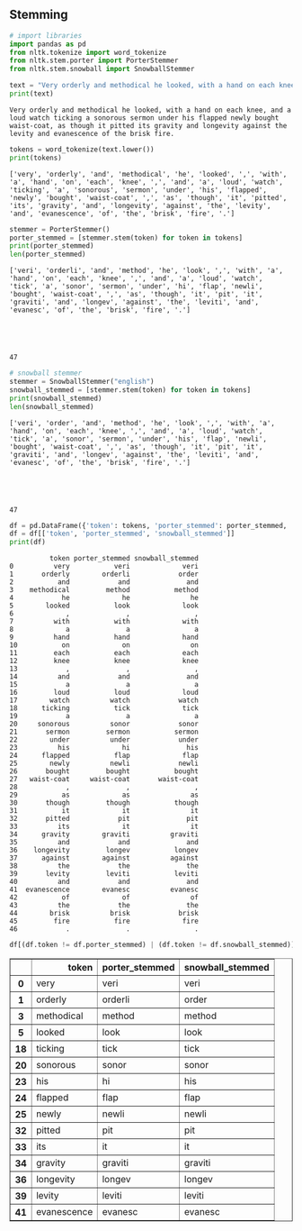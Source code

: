 ## Stemming


```python
# import libraries
import pandas as pd
from nltk.tokenize import word_tokenize
from nltk.stem.porter import PorterStemmer
from nltk.stem.snowball import SnowballStemmer
```


```python
text = "Very orderly and methodical he looked, with a hand on each knee, and a loud watch ticking a sonorous sermon under his flapped newly bought waist-coat, as though it pitted its gravity and longevity against the levity and evanescence of the brisk fire."
print(text)
```

    Very orderly and methodical he looked, with a hand on each knee, and a loud watch ticking a sonorous sermon under his flapped newly bought waist-coat, as though it pitted its gravity and longevity against the levity and evanescence of the brisk fire.
    


```python
tokens = word_tokenize(text.lower())
print(tokens)
```

    ['very', 'orderly', 'and', 'methodical', 'he', 'looked', ',', 'with', 'a', 'hand', 'on', 'each', 'knee', ',', 'and', 'a', 'loud', 'watch', 'ticking', 'a', 'sonorous', 'sermon', 'under', 'his', 'flapped', 'newly', 'bought', 'waist-coat', ',', 'as', 'though', 'it', 'pitted', 'its', 'gravity', 'and', 'longevity', 'against', 'the', 'levity', 'and', 'evanescence', 'of', 'the', 'brisk', 'fire', '.']
    


```python
stemmer = PorterStemmer()
porter_stemmed = [stemmer.stem(token) for token in tokens]
print(porter_stemmed)
len(porter_stemmed)
```

    ['veri', 'orderli', 'and', 'method', 'he', 'look', ',', 'with', 'a', 'hand', 'on', 'each', 'knee', ',', 'and', 'a', 'loud', 'watch', 'tick', 'a', 'sonor', 'sermon', 'under', 'hi', 'flap', 'newli', 'bought', 'waist-coat', ',', 'as', 'though', 'it', 'pit', 'it', 'graviti', 'and', 'longev', 'against', 'the', 'leviti', 'and', 'evanesc', 'of', 'the', 'brisk', 'fire', '.']
    




    47




```python
# snowball stemmer
stemmer = SnowballStemmer("english")
snowball_stemmed = [stemmer.stem(token) for token in tokens]
print(snowball_stemmed)
len(snowball_stemmed)
```

    ['veri', 'order', 'and', 'method', 'he', 'look', ',', 'with', 'a', 'hand', 'on', 'each', 'knee', ',', 'and', 'a', 'loud', 'watch', 'tick', 'a', 'sonor', 'sermon', 'under', 'his', 'flap', 'newli', 'bought', 'waist-coat', ',', 'as', 'though', 'it', 'pit', 'it', 'graviti', 'and', 'longev', 'against', 'the', 'leviti', 'and', 'evanesc', 'of', 'the', 'brisk', 'fire', '.']
    




    47




```python
df = pd.DataFrame({'token': tokens, 'porter_stemmed': porter_stemmed, 'snowball_stemmed': snowball_stemmed})
df = df[['token', 'porter_stemmed', 'snowball_stemmed']]
print(df)
```

              token porter_stemmed snowball_stemmed
    0          very           veri             veri
    1       orderly        orderli            order
    2           and            and              and
    3    methodical         method           method
    4            he             he               he
    5        looked           look             look
    6             ,              ,                ,
    7          with           with             with
    8             a              a                a
    9          hand           hand             hand
    10           on             on               on
    11         each           each             each
    12         knee           knee             knee
    13            ,              ,                ,
    14          and            and              and
    15            a              a                a
    16         loud           loud             loud
    17        watch          watch            watch
    18      ticking           tick             tick
    19            a              a                a
    20     sonorous          sonor            sonor
    21       sermon         sermon           sermon
    22        under          under            under
    23          his             hi              his
    24      flapped           flap             flap
    25        newly          newli            newli
    26       bought         bought           bought
    27   waist-coat     waist-coat       waist-coat
    28            ,              ,                ,
    29           as             as               as
    30       though         though           though
    31           it             it               it
    32       pitted            pit              pit
    33          its             it               it
    34      gravity        graviti          graviti
    35          and            and              and
    36    longevity         longev           longev
    37      against        against          against
    38          the            the              the
    39       levity         leviti           leviti
    40          and            and              and
    41  evanescence        evanesc          evanesc
    42           of             of               of
    43          the            the              the
    44        brisk          brisk            brisk
    45         fire           fire             fire
    46            .              .                .
    


```python
df[(df.token != df.porter_stemmed) | (df.token != df.snowball_stemmed)]
```




<div>
<style scoped>
    .dataframe tbody tr th:only-of-type {
        vertical-align: middle;
    }

    .dataframe tbody tr th {
        vertical-align: top;
    }

    .dataframe thead th {
        text-align: right;
    }
</style>
<table border="1" class="dataframe">
  <thead>
    <tr style="text-align: right;">
      <th></th>
      <th>token</th>
      <th>porter_stemmed</th>
      <th>snowball_stemmed</th>
    </tr>
  </thead>
  <tbody>
    <tr>
      <th>0</th>
      <td>very</td>
      <td>veri</td>
      <td>veri</td>
    </tr>
    <tr>
      <th>1</th>
      <td>orderly</td>
      <td>orderli</td>
      <td>order</td>
    </tr>
    <tr>
      <th>3</th>
      <td>methodical</td>
      <td>method</td>
      <td>method</td>
    </tr>
    <tr>
      <th>5</th>
      <td>looked</td>
      <td>look</td>
      <td>look</td>
    </tr>
    <tr>
      <th>18</th>
      <td>ticking</td>
      <td>tick</td>
      <td>tick</td>
    </tr>
    <tr>
      <th>20</th>
      <td>sonorous</td>
      <td>sonor</td>
      <td>sonor</td>
    </tr>
    <tr>
      <th>23</th>
      <td>his</td>
      <td>hi</td>
      <td>his</td>
    </tr>
    <tr>
      <th>24</th>
      <td>flapped</td>
      <td>flap</td>
      <td>flap</td>
    </tr>
    <tr>
      <th>25</th>
      <td>newly</td>
      <td>newli</td>
      <td>newli</td>
    </tr>
    <tr>
      <th>32</th>
      <td>pitted</td>
      <td>pit</td>
      <td>pit</td>
    </tr>
    <tr>
      <th>33</th>
      <td>its</td>
      <td>it</td>
      <td>it</td>
    </tr>
    <tr>
      <th>34</th>
      <td>gravity</td>
      <td>graviti</td>
      <td>graviti</td>
    </tr>
    <tr>
      <th>36</th>
      <td>longevity</td>
      <td>longev</td>
      <td>longev</td>
    </tr>
    <tr>
      <th>39</th>
      <td>levity</td>
      <td>leviti</td>
      <td>leviti</td>
    </tr>
    <tr>
      <th>41</th>
      <td>evanescence</td>
      <td>evanesc</td>
      <td>evanesc</td>
    </tr>
  </tbody>
</table>
</div>




```python

```
